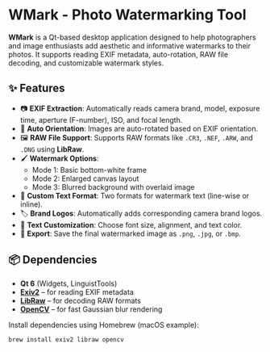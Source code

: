 # WMark - Photo Watermarking Tool

**WMark** is a Qt-based desktop application designed to help photographers and image enthusiasts add aesthetic and informative watermarks to their photos. It supports reading EXIF metadata, auto-rotation, RAW file decoding, and customizable watermark styles.

## ✨ Features

- 📷 **EXIF Extraction**: Automatically reads camera brand, model, exposure time, aperture (F-number), ISO, and focal length.
- 🔄 **Auto Orientation**: Images are auto-rotated based on EXIF orientation.
- 🖼️ **RAW File Support**: Supports RAW formats like `.CR3`, `.NEF`, `.ARW`, and `.DNG` using **LibRaw**.
- 🖌️ **Watermark Options**:
  - Mode 1: Basic bottom-white frame
  - Mode 2: Enlarged canvas layout
  - Mode 3: Blurred background with overlaid image
- 🧩 **Custom Text Format**: Two formats for watermark text (line-wise or inline).
- 🏷️ **Brand Logos**: Automatically adds corresponding camera brand logos.
- 🎨 **Text Customization**: Choose font size, alignment, and text color.
- 💾 **Export**: Save the final watermarked image as `.png`, `.jpg`, or `.bmp`.

## 📦 Dependencies

- **Qt 6** (Widgets, LinguistTools)
- [**Exiv2**](https://exiv2.org) – for reading EXIF metadata
- [**LibRaw**](https://www.libraw.org) – for decoding RAW formats
- [**OpenCV**](https://opencv.org) – for fast Gaussian blur rendering

Install dependencies using Homebrew (macOS example):

```bash
brew install exiv2 libraw opencv
